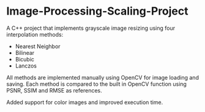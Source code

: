 # Image-Processing-Scaling-Project

A C++ project that implements grayscale image resizing using four interpolation methods:
- Nearest Neighbor 
- Bilinear 
- Bicubic 
- Lanczos

All methods are implemented manually using OpenCV for image loading and saving.
Each method is compared to the built in OpenCV function using PSNR, SSIM and RMSE as references.

Added support for color images and improved execution time.

